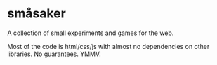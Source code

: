 # småsaker
A collection of small experiments and games for the web.

Most of the code is html/css/js with almost no dependencies on other libraries. No guarantees. YMMV.
